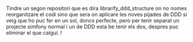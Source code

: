 Tindre un segon repositori que es dira librarify_ddd_structure on no nomes reorganitzare el codi sino que sera on aplicare les noves pijades de DDD si veig que ho puc fer en un sol, doncs perfecte, pero per tenir separat un projecte simfony normal i un de DDD esta be tenir els dos, despres puc eliminar el que calgui. !
